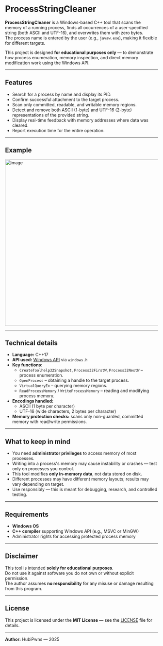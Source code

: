 # ProcessStringCleaner

**ProcessStringCleaner** is a Windows-based C++ tool that scans the memory of a running process, finds all occurrences of a user-specified string (both ASCII and UTF-16), and overwrites them with zero bytes.  
The process name is entered by the user (e.g., `javaw.exe`), making it flexible for different targets.  

This project is designed **for educational purposes only** — to demonstrate how process enumeration, memory inspection, and direct memory modification work using the Windows API.

---

## Features

- Search for a process by name and display its PID.
- Confirm successful attachment to the target process.
- Scan only committed, readable, and writable memory regions.
- Detect and remove both ASCII (1-byte) and UTF-16 (2-byte) representations of the provided string.
- Display real-time feedback with memory addresses where data was cleared.
- Report execution time for the entire operation.

---

## Example

<img width="553" height="548" alt="image" src="https://github.com/user-attachments/assets/290aca99-0376-41e2-a629-cfa70f21a579" />


---

## Technical details

- **Language:** C++17  
- **API used:** [Windows API](https://learn.microsoft.com/en-us/windows/win32/api/) via `windows.h`
- **Key functions:**
  - `CreateToolhelp32Snapshot`, `Process32FirstW`, `Process32NextW` – process enumeration.
  - `OpenProcess` – obtaining a handle to the target process.
  - `VirtualQueryEx` – querying memory regions.
  - `ReadProcessMemory` / `WriteProcessMemory` – reading and modifying process memory.
- **Encodings handled:**
  - ASCII (1 byte per character)
  - UTF-16 (wide characters, 2 bytes per character)
- **Memory protection checks:** scans only non-guarded, committed memory with read/write permissions.

---

## What to keep in mind

- You need **administrator privileges** to access memory of most processes.
- Writing into a process's memory may cause instability or crashes — test only on processes you control.
- This tool modifies **only in-memory data**, not data stored on disk.
- Different processes may have different memory layouts; results may vary depending on target.
- Use responsibly — this is meant for debugging, research, and controlled testing.

---

## Requirements

- **Windows OS**
- **C++ compiler** supporting Windows API (e.g., MSVC or MinGW)
- Administrator rights for accessing protected process memory

---

## Disclaimer

This tool is intended **solely for educational purposes**.  
Do not use it against software you do not own or without explicit permission.  
The author assumes **no responsibility** for any misuse or damage resulting from this program.

---

## License

This project is licensed under the **MIT License** — see the [LICENSE](LICENSE) file for details.

---

**Author:** HubiPwns — 2025
